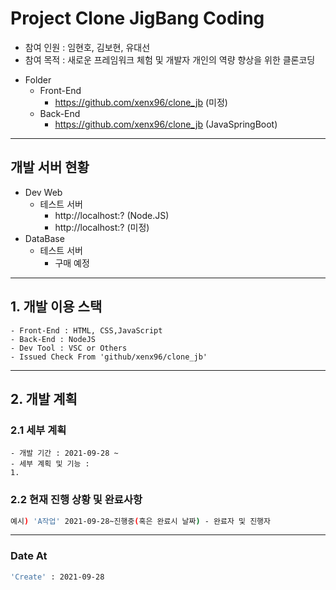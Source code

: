 # Project Clone JigBang Coding
- 참여 인원 : 임현호, 김보현, 유대선
- 참여 목적 : 새로운 프레임워크 체험 및 개발자 개인의 역량 향상을 위한 클론코딩   
* Folder 
  - Front-End
    + https://github.com/xenx96/clone_jb (미정)
  - Back-End
    + https://github.com/xenx96/clone_jb (JavaSpringBoot)
    
***
## 개발 서버 현황
* Dev Web 
  - 테스트 서버
    + http://localhost:? (Node.JS)
    + http://localhost:? (미정)
* DataBase
  - 테스트 서버
    + 구매 예정



   
***
## 1. 개발 이용 스택
```
- Front-End : HTML, CSS,JavaScript
- Back-End : NodeJS
- Dev Tool : VSC or Others
- Issued Check From 'github/xenx96/clone_jb'
```   
***
## 2. 개발 계획
### 2.1 세부 계획
```
- 개발 기간 : 2021-09-28 ~
- 세부 계획 및 기능 : 
1.
```
### 2.2 현재 진행 상황 및 완료사항
```sh
예시) 'A작업' 2021-09-28~진행중(혹은 완료시 날짜) - 완료자 및 진행자
```
***

### Date At
```bash
'Create' : 2021-09-28
```
